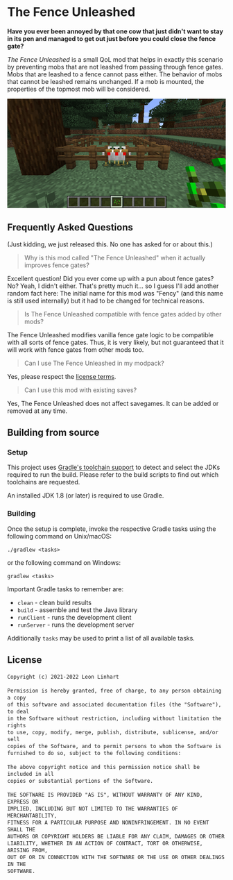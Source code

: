 # The Fence Unleashed

**Have you ever been annoyed by that one cow that just didn't want to stay in its pen and managed to get out just before
you could close the fence gate?**

_The Fence Unleashed_ is a small QoL mod that helps in exactly this scenario by preventing mobs that are not leashed
from passing through fence gates. Mobs that are leashed to a fence cannot pass either. The behavior of mobs that cannot
be leashed remains unchanged. If a mob is mounted, the properties of the topmost mob will be considered.

<p align="center">
  <img alt="Fency Banner" src="https://github.com/TheMrMilchmann/TheFenceUnleashed/blob/master/docs/banner.png">
</p>


## Frequently Asked Questions
(Just kidding, we just released this. No one has asked for or about this.)

> Why is this mod called "The Fence Unleashed" when it actually improves fence gates?

Excellent question! Did you ever come up with a pun about fence gates? No? Yeah,
I didn't either. That's pretty much it... so I guess I'll add another random
fact here: The initial name for this mod was "Fency" (and this name is still
used internally) but it had to be changed for technical reasons.

> Is The Fence Unleashed compatible with fence gates added by other mods?

The Fence Unleashed modifies vanilla fence gate logic to be compatible with all
sorts of fence gates. Thus, it is very likely, but not guaranteed that it will
work with fence gates from other mods too.

> Can I use The Fence Unleashed in my modpack?

Yes, please respect the [license terms](./LICENSE).

> Can I use this mod with existing saves?

Yes, The Fence Unleashed does not affect savegames. It can be added or removed
at any time.


## Building from source

### Setup

This project uses [Gradle's toolchain support](https://docs.gradle.org/7.3.3/userguide/toolchains.html)
to detect and select the JDKs required to run the build. Please refer to the
build scripts to find out which toolchains are requested.

An installed JDK 1.8 (or later) is required to use Gradle.

### Building

Once the setup is complete, invoke the respective Gradle tasks using the
following command on Unix/macOS:

    ./gradlew <tasks>

or the following command on Windows:

    gradlew <tasks>

Important Gradle tasks to remember are:
- `clean`                   - clean build results
- `build`                   - assemble and test the Java library
- `runClient`               - runs the development client
- `runServer`               - runs the development server

Additionally `tasks` may be used to print a list of all available tasks.


## License

```
Copyright (c) 2021-2022 Leon Linhart

Permission is hereby granted, free of charge, to any person obtaining a copy
of this software and associated documentation files (the "Software"), to deal
in the Software without restriction, including without limitation the rights
to use, copy, modify, merge, publish, distribute, sublicense, and/or sell
copies of the Software, and to permit persons to whom the Software is
furnished to do so, subject to the following conditions:

The above copyright notice and this permission notice shall be included in all
copies or substantial portions of the Software.

THE SOFTWARE IS PROVIDED "AS IS", WITHOUT WARRANTY OF ANY KIND, EXPRESS OR
IMPLIED, INCLUDING BUT NOT LIMITED TO THE WARRANTIES OF MERCHANTABILITY,
FITNESS FOR A PARTICULAR PURPOSE AND NONINFRINGEMENT. IN NO EVENT SHALL THE
AUTHORS OR COPYRIGHT HOLDERS BE LIABLE FOR ANY CLAIM, DAMAGES OR OTHER
LIABILITY, WHETHER IN AN ACTION OF CONTRACT, TORT OR OTHERWISE, ARISING FROM,
OUT OF OR IN CONNECTION WITH THE SOFTWARE OR THE USE OR OTHER DEALINGS IN THE
SOFTWARE.
```